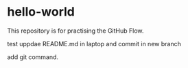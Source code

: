 # hello-world
This repository is for practising the GitHub Flow.

test uppdae README.md in laptop and commit in new branch

add git command.
